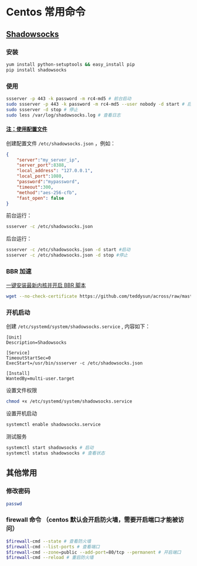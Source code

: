 # Centos 常用命令


## [Shadowsocks](https://github.com/shadowsocks/shadowsocks/blob/master/README.md)

### 安装

```bash
yum install python-setuptools && easy_install pip
pip install shadowsocks
```

### 使用

```bash
ssserver -p 443 -k password -m rc4-md5 # 前台启动
sudo ssserver -p 443 -k password -m rc4-md5 --user nobody -d start # 后台启动
sudo ssserver -d stop # 停止
sudo less /var/log/shadowsocks.log # 查看日志
```

#### [注：使用配置文件](https://github.com/shadowsocks/shadowsocks/wiki/Configuration-via-Config-File)

创建配置文件 `/etc/shadowsocks.json` ，例如：

```json
{
    "server":"my_server_ip",
    "server_port":8388,
    "local_address": "127.0.0.1",
    "local_port":1080,
    "password":"mypassword",
    "timeout":300,
    "method":"aes-256-cfb",
    "fast_open": false
}
```

前台运行：

```bash
ssserver -c /etc/shadowsocks.json
```

后台运行：

```bash
ssserver -c /etc/shadowsocks.json -d start #启动
ssserver -c /etc/shadowsocks.json -d stop #停止
```

### BBR 加速

[一键安装最新内核并开启 BBR 脚本](https://github.com/teddysun/across)

```bash
wget --no-check-certificate https://github.com/teddysun/across/raw/master/bbr.sh && chmod +x bbr.sh && ./bbr.sh
```

### 开机启动

创建 `/etc/systemd/system/shadowsocks.service` , 内容如下：

```text
[Unit]
Description=Shadowsocks

[Service]
TimeoutStartSec=0
ExecStart=/usr/bin/ssserver -c /etc/shadowsocks.json

[Install]
WantedBy=multi-user.target
```

设置文件权限

```bash
chmod +x /etc/systemd/system/shadowsocks.service
```

设置开机启动

```bash
systemctl enable shadowsocks.service
```

测试服务

```bash
systemctl start shadowsocks # 启动
systemctl status shadowsocks # 查看状态
```

## 其他常用

### 修改密码

```bash
passwd
```

### firewall 命令 （centos 默认会开启防火墙，需要开启端口才能被访问）

```bash
$firewall-cmd --state # 查看防火墙
$firewall-cmd --list-ports # 查看端口
$firewall-cmd --zone=public --add-port=80/tcp --permanent # 开启端口
$firewall-cmd --reload # 重启防火墙
```

